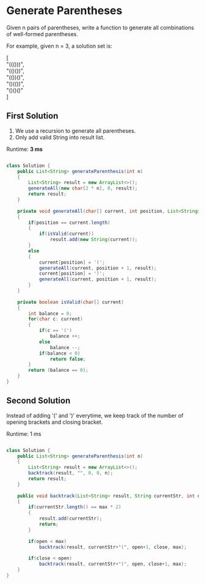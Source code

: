# Generate Parentheses

Given n pairs of parentheses, write a function to generate all combinations of well-formed parentheses.

For example, given n = 3, a solution set is:

[               <br>
  "((()))",     <br>
  "(()())",     <br>
  "(())()",     <br>
  "()(())",     <br>
  "()()()"      <br>
]

## First Solution
1. We use a recursion to generate all parentheses.
2. Only add valid String into result list.

Runtime: **3 ms**

```java

class Solution {
    public List<String> generateParenthesis(int n) 
    {
        List<String> result = new ArrayList<>();
        generateAll(new char[2 * n], 0, result);
        return result;
    }
    
    private void generateAll(char[] current, int position, List<String> result)
    {
        if(position == current.length)
        {
            if(isValid(current))
                result.add(new String(current));
        }
        else
        {
            current[position] = '(';
            generateAll(current, position + 1, result);
            current[position] = ')';
            generateAll(current, position + 1, result);
        }
    }
    
    private boolean isValid(char[] current)
    {
        int balance = 0;
        for(char c: current)
        {
            if(c == '(') 
                balance ++;
            else 
                balance --;
            if(balance < 0)
                return false;
        }
        return (balance == 0);
    }
}

```

## Second Solution

Instead of adding '(' and ')' everytime, we keep track of the number of opening brackets and closing bracket. 

Runtime: 1 ms

```java

class Solution {
    public List<String> generateParenthesis(int n) 
    {
        List<String> result = new ArrayList<>();
        backtrack(result, "", 0, 0, n);
        return result;
    }
    
    public void backtrack(List<String> result, String currentStr, int open, int close, int max)
    {
        if(currentStr.length() == max * 2)
        {
            result.add(currentStr);
            return;
        }
        
        if(open < max)
            backtrack(result, currentStr+"(", open+1, close, max);
        
        if(close < open)
            backtrack(result, currentStr+")", open, close+1, max);
    }
}

```
